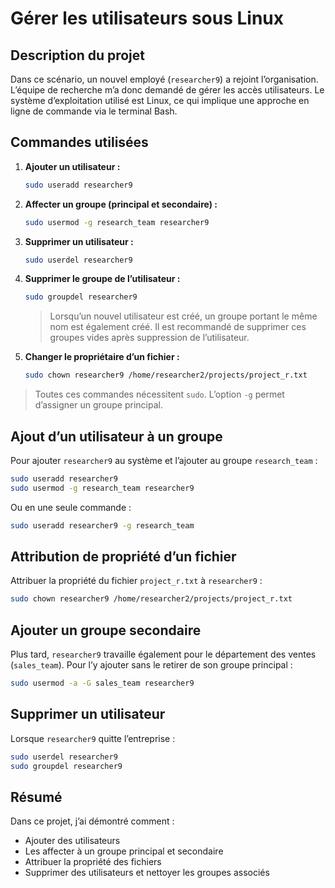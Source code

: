 #  Gérer les utilisateurs sous Linux

##  Description du projet

Dans ce scénario, un nouvel employé (`researcher9`) a rejoint l’organisation. L’équipe de recherche m’a donc demandé de gérer les accès utilisateurs. Le système d’exploitation utilisé est Linux, ce qui implique une approche en ligne de commande via le terminal Bash.

##  Commandes utilisées

1. **Ajouter un utilisateur :**
   ```bash
   sudo useradd researcher9
   ```

2. **Affecter un groupe (principal et secondaire) :**
   ```bash
   sudo usermod -g research_team researcher9
   ```

3. **Supprimer un utilisateur :**
   ```bash
   sudo userdel researcher9
   ```

4. **Supprimer le groupe de l’utilisateur :**
   ```bash
   sudo groupdel researcher9
   ```

   > Lorsqu’un nouvel utilisateur est créé, un groupe portant le même nom est également créé. Il est recommandé de supprimer ces groupes vides après suppression de l’utilisateur.

5. **Changer le propriétaire d’un fichier :**
   ```bash
   sudo chown researcher9 /home/researcher2/projects/project_r.txt
   ```

> Toutes ces commandes nécessitent `sudo`. L’option `-g` permet d’assigner un groupe principal.

##  Ajout d’un utilisateur à un groupe

Pour ajouter `researcher9` au système et l’ajouter au groupe `research_team` :

```bash
sudo useradd researcher9
sudo usermod -g research_team researcher9
```

Ou en une seule commande :

```bash
sudo useradd researcher9 -g research_team
```

##  Attribution de propriété d’un fichier

Attribuer la propriété du fichier `project_r.txt` à `researcher9` :

```bash
sudo chown researcher9 /home/researcher2/projects/project_r.txt
```

##  Ajouter un groupe secondaire

Plus tard, `researcher9` travaille également pour le département des ventes (`sales_team`). Pour l’y ajouter sans le retirer de son groupe principal :

```bash
sudo usermod -a -G sales_team researcher9
```

##  Supprimer un utilisateur

Lorsque `researcher9` quitte l’entreprise :

```bash
sudo userdel researcher9
sudo groupdel researcher9
```

##  Résumé

Dans ce projet, j’ai démontré comment :

- Ajouter des utilisateurs
- Les affecter à un groupe principal et secondaire
- Attribuer la propriété des fichiers
- Supprimer des utilisateurs et nettoyer les groupes associés
